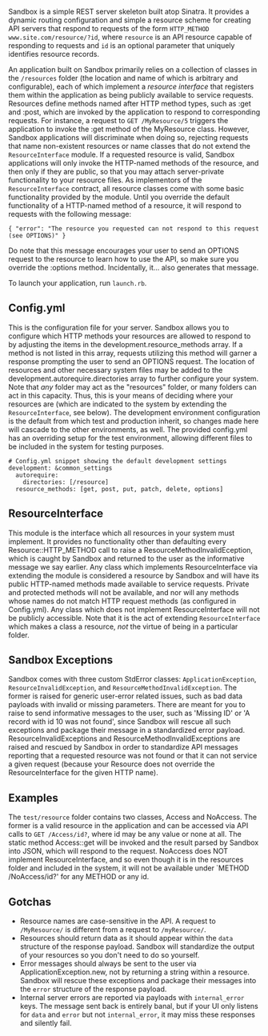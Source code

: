 Sandbox is a simple REST server skeleton built atop Sinatra. It provides a dynamic routing configuration and simple a resource scheme for creating API servers that respond to requests of the form `HTTP_METHOD www.site.com/resource/?id`, where `resource` is an API resource capable of responding to requests and `id` is an optional parameter that uniquely identifies resource records.

An application built on Sandbox primarily relies on a collection of classes in the `/resources` folder (the location and name of which is arbitrary and configurable), each of which implement a *resource interface* that registers them within the application as being publicly available to service requests. Resources define methods named after HTTP method types, such as :get and :post, which are invoked by the application to respond to corresponding requests. For instance, a request to `GET /MyResource/5` triggers the application to invoke the :get method of the MyResource class. However, Sandbox applications will discriminate when doing so, rejecting requests that name non-existent resources or name classes that do not extend the `ResourceInterface` module. If a requested resource is valid, Sandbox applications will only invoke the HTTP-named methods of the resource, and then only if they are public, so that you may attach server-private functionality to your resource files. As implementors of the `ResourceInterface` contract, all resource classes come with some basic functionality provided by the module. Until you override the default functionality of a HTTP-named method of a resource, it will respond to requests with the following message:

    { "error": "The resource you requested can not respond to this request (see OPTIONS)" }

Do note that this message encourages your user to send an OPTIONS request to the resource to learn how to use the API, so make sure you override the :options method. Incidentally, it... also generates that message.

To launch your application, run `launch.rb`.

Config.yml
----------
This is the configuration file for your server. Sandbox allows you to configure which HTTP methods your resources are allowed to respond to by adjusting the items in the development.resource_methods array. If a method is not listed in this array, requests utilizing this method will garner a response prompting the user to send an OPTIONS request. The location of resources and other necessary system files may be added to the development.autorequire.directories array to further configure your system. Note that *any* folder may act as the "resources" folder, or many folders can act in this capacity. Thus, this is your means of deciding where your resources are (which are indicated to the system by extending the `ResourceInterface`, see below). The development environment configuration is the default from which test and production inherit, so changes made here will cascade to the other environments, as well. The provided config.yml has an overriding setup for the test environment, allowing different files to be included in the system for testing purposes.

    # Config.yml snippet showing the default development settings
    development: &common_settings
      autorequire:
        directories: [/resource]
      resource_methods: [get, post, put, patch, delete, options]

ResourceInterface
-----------------
This module is the interface which all resources in your system must implement. It provides no functionality other than defaulting every Resource::HTTP_METHOD call to raise a ResourceMethodInvalidEception, which is caught by Sandbox and returned to the user as the informative message we say earlier. Any class which implements ResourceInterface via extending the module is considered a resource by Sandbox and will have its public HTTP-named methods made available to service requests. Private and protected methods will not be available, and nor will any methods whose names do not match HTTP request methods (as configured in Config.yml). Any class which does not implement ResourceInterface will not be publicly accessible. Note that it is the act of extending `ResourceInterface` which makes a class a resource, *not* the virtue of being in a particular folder.

Sandbox Exceptions
------------------
Sandbox comes with three custom StdError classes: `ApplicationException`, `ResourceInvalidException`, and `ResourceMethodInvalidException`. The former is raised for generic user-error related issues, such as bad data payloads with invalid or missing parameters. There are meant for you to raise to send informative messages to the user, such as 'Missing ID' or 'A record with id 10 was not found', since Sandbox will rescue all such exceptions and package their message in a standardized error payload. ResourceInvalidExceptions and ResourceMethodInvalidExceptions are raised and rescued by Sandbox in order to standardize API messages reporting that a requested resource was not found or that it can not service a given request (because your Resource does not override the ResourceInterface for the given HTTP name).

Examples
--------
The `test/resource` folder contains two classes, Access and NoAccess. The former is a valid resource in the application and can be accessed via API calls to `GET /Access/id?`, where id may be any value or none at all. The static method Access::get will be invoked and the result parsed by Sandbox into JSON, which will respond to the request. NoAccess does NOT implement ResourceInterface, and so even though it is in the resources folder and included in the system, it will not be available under `METHOD /NoAccess/id?' for any METHOD or any id.

Gotchas
-------
- Resource names are case-sensitive in the API. A request to `/MyResource/` is different from a request to `/myResource/`.
- Resources should return data as it should appear within the `data` structure of the response payload. Sandbox will standardize the output of your resources so you don't need to do so yourself.
- Error messages should always be sent to the user via ApplicationException.new, not by returning a string within a resource. Sandbox will rescue these exceptions and package their messages into the `error` structure of the response payload.
- Internal server errors are reported via payloads with `internal_error` keys. The message sent back is entirely banal, but if your UI only listens for `data` and `error` but not `internal_error`, it may miss these responses and silently fail.
